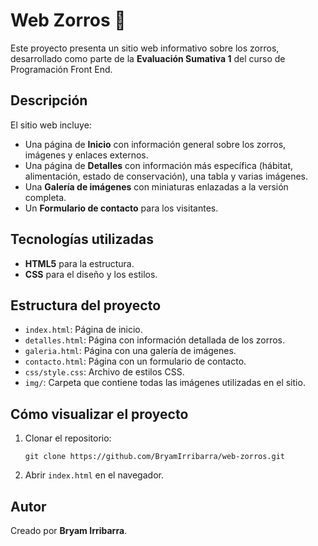 # Web Zorros 🦊
Este proyecto presenta un sitio web informativo sobre los zorros, desarrollado como parte de la **Evaluación Sumativa 1** del curso de Programación Front End.

## Descripción
El sitio web incluye:
- Una página de **Inicio** con información general sobre los zorros, imágenes y enlaces externos.
- Una página de **Detalles** con información más específica (hábitat, alimentación, estado de conservación), una tabla y varias imágenes.
- Una **Galería de imágenes** con miniaturas enlazadas a la versión completa.
- Un **Formulario de contacto** para los visitantes.

## Tecnologías utilizadas
- **HTML5** para la estructura.
- **CSS** para el diseño y los estilos.

## Estructura del proyecto
- `index.html`: Página de inicio.
- `detalles.html`: Página con información detallada de los zorros.
- `galeria.html`: Página con una galería de imágenes.
- `contacto.html`: Página con un formulario de contacto.
- `css/style.css`: Archivo de estilos CSS.
- `img/`: Carpeta que contiene todas las imágenes utilizadas en el sitio.

## Cómo visualizar el proyecto
1. Clonar el repositorio:
   ```
   git clone https://github.com/BryamIrribarra/web-zorros.git
   ```
2. Abrir `index.html` en el navegador.

## Autor
Creado por **Bryam Irribarra**.

